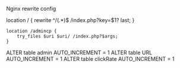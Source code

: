 Nginx rewrite config

 location / {
	rewrite ^/(.*)$ /index.php?key=$1? last;
    }

    location /admincp {
        try_files $uri $uri/ /index.php?$args;
    }

ALTER table admin  AUTO_INCREMENT = 1
ALTER table URL  AUTO_INCREMENT = 1
ALTER table clickRate  AUTO_INCREMENT = 1

